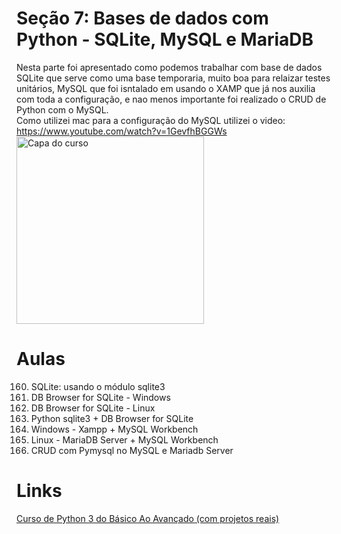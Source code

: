 # Seção 7: Bases de dados com Python - SQLite, MySQL e MariaDB
Nesta parte foi apresentado como podemos trabalhar com base de dados SQLite que serve como uma base temporaria, muito boa para relaizar testes unitários, MySQL que foi isntalado em usando o XAMP que já nos auxilia com toda a configuração, e nao menos importante foi realizado o CRUD de Python com o MySQL.<br>
Como utilizei mac para a configuração do MySQL utilizei o video: https://www.youtube.com/watch?v=1GevfhBGGWs<br>
<img src="https://img-c.udemycdn.com/course/240x135/2411816_3802_4.jpg" width="300" title="Capa do curso">

# Aulas
160. SQLite: usando o módulo sqlite3<br>
161. DB Browser for SQLite - Windows<br>
162. DB Browser for SQLite - Linux<br>
163. Python sqlite3 + DB Browser for SQLite<br>
164. Windows - Xampp + MySQL Workbench<br>
165. Linux - MariaDB Server + MySQL Workbench<br>
166. CRUD com Pymysql no MySQL e Mariadb Server

# Links
[Curso de Python 3 do Básico Ao Avançado (com projetos reais)](https://www.udemy.com/course/python-3-do-zero-ao-avancado/)

